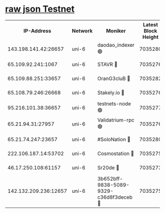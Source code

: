 [raw json Testnet](https://rpc-check.junot.stavr.tech/junot/rpc-junot-result.json)
=


<table><tr><th>IP-Address</th><th>Network</th><th>Moniker</th><th>Latest Block Height</th><th>Earliest Block Height</th><th>Catching Up</th><th>Tx Index</th><th>Voting Power</th><th>Scan Time</th></tr><tr><td>143.198.141.42:26657</td><td>uni-6</td><td>daodao_indexer 🟢</td><td>7035280</td><td>1</td><td>False</td><td>off</td><td>0</td><td>2024-01-14T10:28:49.555793725UTC</td></tr><tr><td>65.109.92.241:1067</td><td>uni-6</td><td>STAVR 🔴</td><td>7035276</td><td>1138541</td><td>False</td><td>on</td><td>6042</td><td>2024-01-14T10:28:39.312153113UTC</td></tr><tr><td>65.109.88.251:33657</td><td>uni-6</td><td>OranG3cluB 🔴</td><td>7035282</td><td>1138541</td><td>False</td><td>on</td><td>11</td><td>2024-01-14T10:28:53.983702273UTC</td></tr><tr><td>65.108.79.246:26668</td><td>uni-6</td><td>Stakely.io 🔴</td><td>7035276</td><td>1570872</td><td>False</td><td>on</td><td>1358933</td><td>2024-01-14T10:28:39.659254480UTC</td></tr><tr><td>95.216.101.38:36657</td><td>uni-6</td><td>testnets-node 🟢</td><td>7035277</td><td>1615130</td><td>False</td><td>on</td><td>0</td><td>2024-01-14T10:28:42.131741334UTC</td></tr><tr><td>65.21.94.31:27957</td><td>uni-6</td><td>Validatrium-rpc 🟢</td><td>7035276</td><td>2943363</td><td>False</td><td>on</td><td>0</td><td>2024-01-14T10:28:34.819056297UTC</td></tr><tr><td>65.21.74.247:23657</td><td>uni-6</td><td>#SoloNation 🔴</td><td>7035280</td><td>5208001</td><td>False</td><td>on</td><td>112</td><td>2024-01-14T10:28:48.654192903UTC</td></tr><tr><td>222.106.187.14:53702</td><td>uni-6</td><td>Cosmostation 🔴</td><td>7035275</td><td>5344501</td><td>False</td><td>on</td><td>110003</td><td>2024-01-14T10:28:32.293880420UTC</td></tr><tr><td>46.17.250.108:61157</td><td>uni-6</td><td>Sr20de 🔴</td><td>7035273</td><td>6419777</td><td>False</td><td>on</td><td>37</td><td>2024-01-14T10:28:26.867508581UTC</td></tr><tr><td>142.132.209.236:12657</td><td>uni-6</td><td>3b652bff-9838-5089-9329-c36d8f3deceb 🔴</td><td>7035275</td><td>7021280</td><td>False</td><td>on</td><td>157563</td><td>2024-01-14T10:28:30.849793692UTC</td></tr></table>